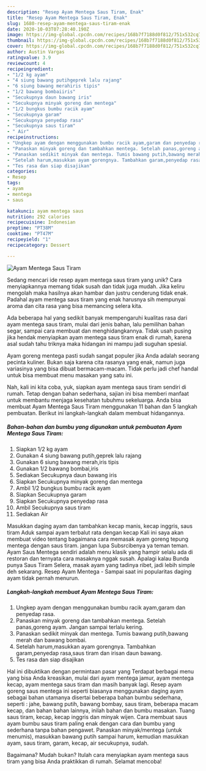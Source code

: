```yaml
---
description: "Resep Ayam Mentega Saus Tiram, Enak"
title: "Resep Ayam Mentega Saus Tiram, Enak"
slug: 1680-resep-ayam-mentega-saus-tiram-enak
date: 2020-10-03T07:28:40.190Z
image: https://img-global.cpcdn.com/recipes/168b7f7188d0f812/751x532cq70/ayam-mentega-saus-tiram-foto-resep-utama.jpg
thumbnail: https://img-global.cpcdn.com/recipes/168b7f7188d0f812/751x532cq70/ayam-mentega-saus-tiram-foto-resep-utama.jpg
cover: https://img-global.cpcdn.com/recipes/168b7f7188d0f812/751x532cq70/ayam-mentega-saus-tiram-foto-resep-utama.jpg
author: Austin Vargas
ratingvalue: 3.9
reviewcount: 4
recipeingredient:
- "1/2 kg ayam"
- "4 siung bawang putihgeprek lalu rajang"
- "6 siung bawang merahiris tipis"
- "1/2 bawang bombaiiris"
- "Secukupnya daun bawang iris"
- "Secukupnya minyak goreng dan mentega"
- "1/2 bungkus bumbu racik ayam"
- "Secukupnya garam"
- "Secukupnya penyedap rasa"
- "Secukupnya saus tiram"
- " Air"
recipeinstructions:
- "Ungkep ayam dengan menggunakan bumbu racik ayam,garam dan penyedap rasa."
- "Panaskan minyak goreng dan tambahkan mentega. Setelah panas,goreng ayam. Jangan sampai terlalu kering."
- "Panaskan sedikit minyak dan mentega. Tumis bawang putih,bawang merah dan bawang bombai."
- "Setelah harum,masukkan ayam gorengnya. Tambahkan garam,penyedap rasa,saus tiram dan irisan daun bawang."
- "Tes rasa dan siap disajikan"
categories:
- Resep
tags:
- ayam
- mentega
- saus

katakunci: ayam mentega saus 
nutrition: 292 calories
recipecuisine: Indonesian
preptime: "PT38M"
cooktime: "PT47M"
recipeyield: "1"
recipecategory: Dessert

---
```



![Ayam Mentega Saus Tiram](https://img-global.cpcdn.com/recipes/168b7f7188d0f812/751x532cq70/ayam-mentega-saus-tiram-foto-resep-utama.jpg)

Sedang mencari ide resep ayam mentega saus tiram yang unik? Cara menyiapkannya memang tidak susah dan tidak juga mudah. Jika keliru mengolah maka hasilnya akan hambar dan justru cenderung tidak enak. Padahal ayam mentega saus tiram yang enak harusnya sih mempunyai aroma dan cita rasa yang bisa memancing selera kita.

Ada beberapa hal yang sedikit banyak mempengaruhi kualitas rasa dari ayam mentega saus tiram, mulai dari jenis bahan, lalu pemilihan bahan segar, sampai cara membuat dan menghidangkannya. Tidak usah pusing jika hendak menyiapkan ayam mentega saus tiram enak di rumah, karena asal sudah tahu triknya maka hidangan ini mampu jadi suguhan spesial.

Ayam goreng mentega pasti sudah sangat populer jika Anda adalah seorang pecinta kuliner. Bukan saja karena cita rasanya yang enak, namun juga variasinya yang bisa dibuat bermacam-macam. Tidak perlu jadi chef handal untuk bisa membuat menu masakan yang satu ini.


Nah, kali ini kita coba, yuk, siapkan ayam mentega saus tiram sendiri di rumah. Tetap dengan bahan sederhana, sajian ini bisa memberi manfaat untuk membantu menjaga kesehatan tubuhmu sekeluarga. Anda bisa membuat Ayam Mentega Saus Tiram menggunakan 11 bahan dan 5 langkah pembuatan. Berikut ini langkah-langkah dalam membuat hidangannya.

<!--inarticleads1-->

##### Bahan-bahan dan bumbu yang digunakan untuk pembuatan Ayam Mentega Saus Tiram:

1. Siapkan 1/2 kg ayam
1. Gunakan 4 siung bawang putih,geprek lalu rajang
1. Gunakan 6 siung bawang merah,iris tipis
1. Gunakan 1/2 bawang bombai,iris
1. Sediakan Secukupnya daun bawang iris
1. Siapkan Secukupnya minyak goreng dan mentega
1. Ambil 1/2 bungkus bumbu racik ayam
1. Siapkan Secukupnya garam
1. Siapkan Secukupnya penyedap rasa
1. Ambil Secukupnya saus tiram
1. Sediakan  Air


Masukkan daging ayam dan tambahkan kecap manis, kecap inggris, saus tiram Aduk sampai ayam terbalut rata dengan kecap Kali ini saya akan membuat video tentang bagaimana cara memasak ayam goreng tepung mentega dengan saus tiram. jangan lupa Subsrcibenya ya teman teman. Ayam Saus Mentega sendiri adalah menu klasik yang hampir selalu ada di restoran dan ternyata cara masaknya nggak susah. Apalagi kalau Bunda punya Saus Tiram Selera, masak ayam yang tadinya ribet, jadi lebih simple deh sekarang. Resep Ayam Mentega - Sampai saat ini popularitas daging ayam tidak pernah menurun. 

<!--inarticleads2-->

##### Langkah-langkah membuat Ayam Mentega Saus Tiram:

1. Ungkep ayam dengan menggunakan bumbu racik ayam,garam dan penyedap rasa.
1. Panaskan minyak goreng dan tambahkan mentega. Setelah panas,goreng ayam. Jangan sampai terlalu kering.
1. Panaskan sedikit minyak dan mentega. Tumis bawang putih,bawang merah dan bawang bombai.
1. Setelah harum,masukkan ayam gorengnya. Tambahkan garam,penyedap rasa,saus tiram dan irisan daun bawang.
1. Tes rasa dan siap disajikan


Hal ini dibuktikan dengan permintaan pasar yang Terdapat berbagai menu yang bisa Anda kreasikan, mulai dari ayam mentega jamur, ayam mentega kecap, ayam mentega saus tiram dan masih banyak lagi. Resep ayam goreng saus mentega ini seperti biasanya menggunakan daging ayam sebagai bahan utamanya disertai beberapa bahan bumbu sederhana, seperti : jahe, bawang putih, bawang bombay, saus tiram, beberapa macam kecap, dan bahan bahan lainnya, inilah bahan dan bumbu masakan. Tuang saus tiram, kecap, kecap inggris dan minyak wijen. Cara membuat saus ayam bumbu saus tiram paling enak dengan cara dan bumbu yang sederhana tanpa bahan pengawet. Panaskan minyak/mentega (untuk menumis), masukkan bawang putih sampai harum, kemudian masukkan ayam, saus tiram, garam, kecap, air secukupnya, sudah. 

Bagaimana? Mudah bukan? Itulah cara menyiapkan ayam mentega saus tiram yang bisa Anda praktikkan di rumah. Selamat mencoba!
